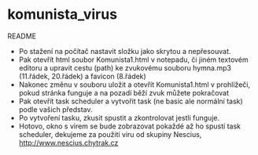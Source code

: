 # komunista_virus
README
 - Po stažení na počítač nastavit složku jako skrytou
a nepřesouvat.
 - Pak otevřít html soubor Komunista1.html
v notepadu, či jiném textovém editoru a upravit cestu (path)
ke zvukovému souboru hymna.mp3 (11.řádek, 20.řádek) a
favicon (8.řádek)
 - Nakonec změnu v souboru uložit a otevřít
Komunista1.html v prohlížeči, pokud stránka
funguje a na pozadí běží zvuk můžete pokračovat
 - Pak otevřít task scheduler
a vytvořit task (ne basic ale normální task)
podle vašich představ.
 - Po vytvoření tasku, zkusit spustit a zkontrolovat jestli
funguje.
 - Hotovo, okno s virem se bude zobrazovat pokaždé
až ho spustí task scheduler, dekujeme za použití viru
od skupiny Nescius, http://www.nescius.chytrak.cz
